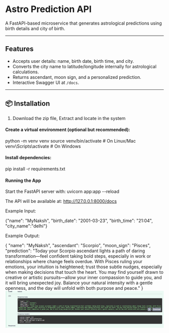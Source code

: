 # Astro Prediction API

A FastAPI-based microservice that generates astrological predictions using birth details and city of birth.

---

## Features
- Accepts user details: name, birth date, birth time, and city.
- Converts the city name to latitude/longitude internally for astrological calculations.
- Returns ascendant, moon sign, and a personalized prediction.
- Interactive Swagger UI at `/docs`.

---


## 📦 Installation

1. Download the zip file, Extract and locate in the system

#### Create a virtual environment (optional but recommended):

python -m venv venv
source venv/bin/activate   # On Linux/Mac
venv\Scripts\activate      # On Windows

#### Install dependencies:

pip install -r requirements.txt

#### Running the App

Start the FastAPI server with: 
uvicorn app:app --reload

The API will be available at: http://127.0.0.1:8000/docs

Example Input: 

{"name": "MyNaksh",
   "birth_date": "2001-03-23",
   "birth_time": "21:04",
   "city_name":"delhi"}

Example Output:
	
{
  "name": "MyNaksh",
  "ascendant": "Scorpio",
  "moon_sign": "Pisces",
  "prediction": "Today your Scorpio ascendant lights a path of daring transformation—feel confident taking bold steps, especially in work or relationships where change feels overdue. With Pisces ruling your emotions, your intuition is heightened; trust those subtle nudges, especially when making decisions that touch the heart. You may find yourself drawn to creative or artistic pursuits—allow your inner compassion to guide you, and it will bring unexpected joy. Balance your natural intensity with a gentle openness, and the day will unfold with both purpose and peace."
}
![Response](image.png)